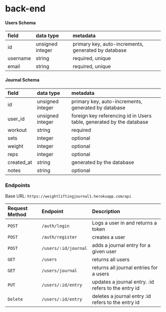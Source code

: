 # back-end

#### Users Schema

| field    | data type        | metadata                                            |
| :------- | :--------------- | :-------------------------------------------------- |
| id       | unsigned integer | primary key, auto-increments, generated by database |
| username | string           | required, unique                                    |
| email    | string           | required, unique                                    |

#### Journal Schema

| field      | data type        | metadata                                                             |
| :--------- | :--------------- | :------------------------------------------------------------------- |
| id         | unsigned integer | primary key, auto-increments, generated by database                  |
| user_id    | unsigned integer | foreign key referencing id in Users table, generated by the database |
| workout    | string           | required                                                             |
| sets       | integer          | optional                                                             |
| weight     | integer          | optional                                                             |
| reps       | integer          | optional                                                             |
| created_at | string           | generated by the database                                            |
| notes      | string           | optional                                                             |

### Endpoints

Base URL: `https://weightliftingjournal1.herokuapp.com/api`

| Request Method | Endpoint             | Description                                         |
| :------------- | :------------------- | :-------------------------------------------------- |
| `POST`         | `/auth/login`        | Logs a user in and returns a token                  |
| `POST`         | `/auth/register`     | creates a user                                      |
| `POST`         | `/users/:id/journal` | adds a journal entry for a given user               |
| `GET`          | `/users`             | returns all users                                   |
| `GET`          | `/users/journal`     | returns all journal entries for a users             |
| `PUT`          | `/users/:id/entry`   | updates a journal entry. :id refers to the entry id |
| `Delete`       | `/users/:id/entry`   | deletes a journal entry :id refers to the entry id  |


